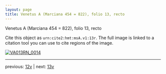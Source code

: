 ```yaml
---
layout: page
title: Venetus A (Marciana 454 = 822), folio 13, recto
---
```


Venetus A (Marciana 454 = 822), folio 13, recto

Cite this object as `urn:cite2:hmt:msA.v1:13r`.  The full image is linked to a citation tool you can use to cite regions of the image.

[![VA013RN_0014](http://www.homermultitext.org/iipsrv?IIIF=/project/homer/pyramidal/deepzoom/hmt/vaimg/2017a/VA013RN_0014.tif/full/800,/0/default.jpg)](http://www.homermultitext.org/ict2/?urn=urn:cite2:hmt:vaimg.2017a:VA013RN_0014) 

---

previous:  [12v](../12v/) | next: [13v](../13v/)